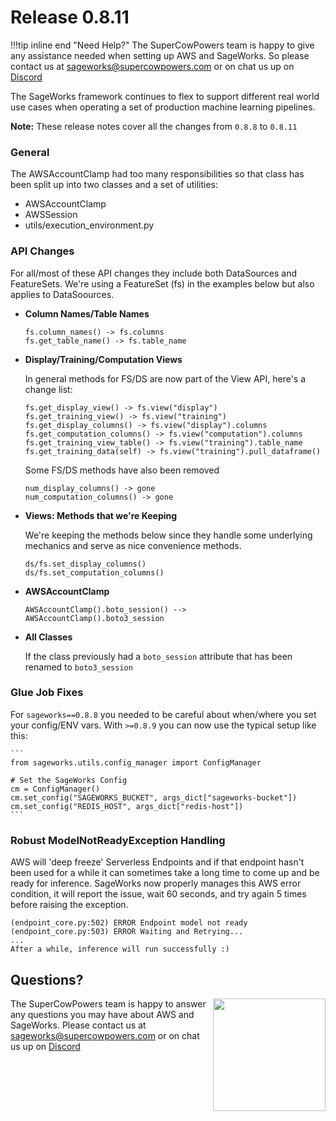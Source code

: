 # Release 0.8.11

!!!tip inline end "Need Help?"
    The SuperCowPowers team is happy to give any assistance needed when setting up AWS and SageWorks. So please contact us at [sageworks@supercowpowers.com](mailto:sageworks@supercowpowers.com) or on chat us up on [Discord](https://discord.gg/WHAJuz8sw8) 

The SageWorks framework continues to flex to support different real world use cases when operating a set of production machine learning pipelines.

**Note:** These release notes cover all the changes from `0.8.8` to `0.8.11`

### General
The AWSAccountClamp had too many responsibilities so that class has been split up into two classes and a set of utilities:

- AWSAccountClamp
- AWSSession
- utils/execution_environment.py

### API Changes
   
   For all/most of these API changes they include both DataSources and FeatureSets. We're using a FeatureSet (fs) in the examples below but also applies to DataSoources.
   
- **Column Names/Table Names**

	```
	fs.column_names() -> fs.columns
	fs.get_table_name() -> fs.table_name
	```

- **Display/Training/Computation Views**
    
    In general methods for FS/DS are now part of the View API, here's a change list:

	```
	fs.get_display_view() -> fs.view("display")
	fs.get_training_view() -> fs.view("training")
	fs.get_display_columns() -> fs.view("display").columns
	fs.get_computation_columns() -> fs.view("computation").columns
	fs.get_training_view_table() -> fs.view("training").table_name
	fs.get_training_data(self) -> fs.view("training").pull_dataframe()
	```
	
	Some FS/DS methods have also been removed
	
	```
	num_display_columns() -> gone
   num_computation_columns() -> gone
   ```
    
- **Views: Methods that we're Keeping**
    
    We're keeping the methods below since they handle some underlying mechanics and serve as nice convenience methods. 
    
    ```
    ds/fs.set_display_columns()
    ds/fs.set_computation_columns()
    ```

- **AWSAccountClamp**

	```
	AWSAccountClamp().boto_session() --> AWSAccountClamp().boto3_session
	```

- **All Classes**

    If the class previously had a `boto_session` attribute that has been renamed to `boto3_session`
 
### Glue Job Fixes
For `sageworks==0.8.8` you needed to be careful about when/where you set your config/ENV vars. With `>=0.8.9` you can now use the typical setup like this:

	```
	from sageworks.utils.config_manager import ConfigManager
	
	# Set the SageWorks Config
	cm = ConfigManager()
	cm.set_config("SAGEWORKS_BUCKET", args_dict["sageworks-bucket"])
	cm.set_config("REDIS_HOST", args_dict["redis-host"])
	```

### Robust ModelNotReadyException Handling
AWS will 'deep freeze' Serverless Endpoints and if that endpoint hasn't been used for a while it can sometimes take a long time to come up and be ready for inference. SageWorks now properly manages this AWS error condition, it will report the issue, wait 60 seconds, and try again 5 times before raising the exception.

```
(endpoint_core.py:502) ERROR Endpoint model not ready
(endpoint_core.py:503) ERROR Waiting and Retrying...
...
After a while, inference will run successfully :)
```

## Questions?
<img align="right" src="../../images/scp.png" width="180">

The SuperCowPowers team is happy to answer any questions you may have about AWS and SageWorks. Please contact us at [sageworks@supercowpowers.com](mailto:sageworks@supercowpowers.com) or on chat us up on [Discord](https://discord.gg/WHAJuz8sw8) 


